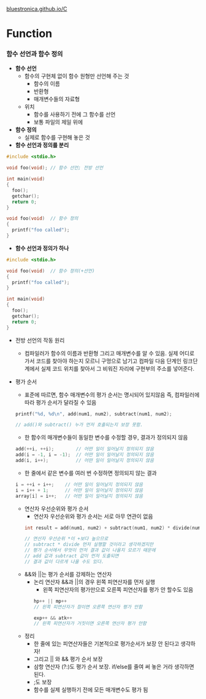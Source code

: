 [bluestronica.github.io/C](https://bluestronica.github.io/C)

# Function

### 함수 선언과 함수 정의
- **함수 선언**
  - 함수의 구현체 없이 함수 원형만 선언해 주는 것
    - 함수의 이름
    - 반환형
    - 매개변수들의 자료형
  - 위치
    - 함수를 사용하기 전에 그 함수를 선언
    - 보통 파일의 제일 위에
- **함수 정의**
  - 실제로 함수를 구현해 놓은 것
- **함수 선언과 정의를 분리**
```c    
#include <stdio.h>

void foo(void); // 함수 선언; 전방 선언

int main(void)
{
  foo();
  getchar();
  return 0;
}

void foo(void)  // 함수 정의
{
  printf("foo called");
}
```
- **함수 선언과 정의가 하나**
```c    
#include <stdio.h>

void foo(void)  // 함수 정의(+선언)
{
  printf("foo called");
}

int main(void)
{
  foo();
  getchar();
  return 0;
}
```
- 전방 선언의 작동 원리
  - 컴파일러가 함수의 이름과 반환형 그리고 매개변수를 알 수 있음. 실제 어디로 가서 코드를 찾아야 하는지 모르니 구멍으로 남기고 컴파일 다음 단계인 링크단계에서 실제 코드 위치를 찾아서 그 비워진 자리에 구현부의 주소를 넣어준다.
  
- 평가 순서
  - 표준에 따르면, 함수 매개변수의 평가 순서는 명시되어 있지않음 즉, 컴파일러에 따라 평가 순서가 달라질 수 있음
  ```c
  printf("%d, %d\n", add(num1, num2), subtract(num1, num2);
  
  // add()와 subtract() 누가 먼저 호출되는지 보장 못함.
  ```
  - 한 함수의 매개변수들이 동일한 변수를 수정할 경우, 결과가 정의되지 않음
  ```c
  add(++i, ++i);        // 어떤 일이 일어날지 정의되지 않음
  add(i = -1, i = -1);  // 어떤 일이 일어날지 정의되지 않음
  add(i, i++);          // 어떤 일이 일어날지 정의되지 않음
  ```
  - 한 줄에서 같은 변수를 여러 번 수정하면 정의되지 않는 결과
  ```c
  i = ++i + i++;    // 어떤 일이 일어날지 정의되지 않음
  i = i++ + 1;      // 어떤 일이 일어날지 정의되지 않음
  array[i] = i++;   // 어떤 일이 일어날지 정의되지 않음
  ```
  - 연산자 우선순위와 평가 순서
    - 연산자 우선순위와 평가 순서는 서로 아무 연관이 없음
    ```c
    int result = add(num1, num2) + subtract(num1, num2) * divide(num1, num2);

    // 연산자 우선순위 *이 +보다 높으므로 
    // subtract * divide 먼저 실행할 것이라고 생각하겠지만
    // 평가 순서에서 무엇이 먼저 결과 값이 나올지 모르기 때문에
    // add 값과 subtract 값이 먼저 도출되면
    // 결과 값이 다르게 나올 수도 있다.
    ```
  - &&와 ||는 평가 순서를 강제하는 연산자
    - 논리 연산자 &&과 ||의 경우 왼쪽 피연산자를 먼저 실행
      - 왼쪽 피연산자의 평가만으로 오른쪽 피연산자를 평가 안 할수도 있음
      ```c
      hp++ || mp++  
      // 왼쪽 피연산자가 참이면 오른쪽 연산자 평가 안함
      
      exp++ && atk++
      // 왼쪽 피연산자가 거짓이면 오른쪽 연산자 평가 안함
      ```
  - 정리
    - 한 줄에 있는 피연산자들은 기본적으로 평가순서가 보장 안 된다고 생각하자!
    - 그리고 || 와 && 평가 순서 보장
    - 삼항 연산자 (?:)도 평가 순서 보장. if/else를 줄여 써 놓은 거라 생각하면 된다.
    - ;도 보장
    - 함수를 실제 실행하기 전에 모든 매개변수도 평가 됨

  































